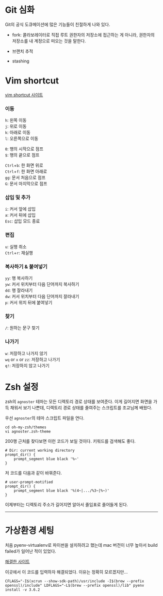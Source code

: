 
# Git 심화

Git의 공식 도큐메이션에 많은 기능들이 친절하게 나와 있다.



- fork: 콜라보레이터로 직접 루트 권한자의 저장소에 접근하는 게 아니라, 권한자의 저장소를 내 계정으로 떠오는 것을 말한다. 

- 브랜치 추적

- stashing



# Vim shortcut

[vim shortcut 사이트](https://vim.rtorr.com/lang/ko/)


### 이동

`h`: 왼쪽 이동
<br>
`j`: 위로 이동
<br>
`k`: 아래로 이동
<br>
`l`: 오른쪽으로 이동

`0`: 행의 시작으로 점프
<br>
`$`: 행의 끝으로 점프

`Ctrl`+`b`: 한 화면 위로
<br>
`Ctrl`+`f`: 한 화면 아래로
<br>
`gg`: 문서 처음으로 점프
<br>
`G`: 문서 마지막으로 점프

### 삽입 및 추가

`i`: 커서 앞에 삽입
<br>
`a`: 커서 뒤에 삽입
<br>
`Esc`: 삽입 모드 종료

### 편집

`u`: 실행 취소
<br>
`Ctrl`+`r`: 재실행

### 복사하기 & 붙여넣기

`yy`: 행 복사하기
<br>
`yw`: 커서 위치부터 다음 단어까지 복사하기
<br>
`dd`: 행 잘라내기
<br>
`dw`: 커서 위치부터 다음 단어까지 잘라내기
<br>
`p`: 커서 위치 뒤에 붙여넣기

### 찾기
`/`: 원하는 문구 찾기

### 나가기

`w`: 저장하고 나가지 않기
<br>
`wq` or `x` or `zz`: 저장하고 나가기
<br>
`q!`: 저장하지 않고 나가기


# Zsh 설정

zsh의 `agnoster` 테마는 모든 디렉토리 경로 상태를 보여준다. 이게 길어지면 화면을 가득 채워서 보기 나쁜데, 디렉토리 경로 상태를 줄여주는 스크립트를 조교님께 배웠다.

우선 `agnoster`의 테마 스크립트 파일을 연다.
```
cd oh-my-zsh/themes
vi agnoster.zsh-theme
```
200행 근처를 찾다보면 이런 코드가 보일 것이다. 키워드를 검색해도 좋다.

```
# Dir: current working directory
prompt_dir() {
	prompt_segment blue black '%~'
}
```
저 코드를 다음과 같이 바꿔준다.

```
# user-prompt-motified
prompt_dir() {
	prompt_segment blue black '%(4~|.../%3~|%~)'
}
```

이제부터는 디렉토리 주소가 길어지면 알아서 줄임표로 줄어들게 된다.

<hr>



# 가상환경 세팅

처음 pyenv-virtualenv로 파이썬을 설치하려고 했는데 mac 버전이 너무 높아서 build failed가 일어난 적이 있었다.

[해결한 사이트](https://github.com/pyenv/pyenv/issues/429)

이곳에서 이 코드를 입력하자 해결되었다. 이유는 정확히 모르겠지만...

```
CFLAGS="-I$(xcrun --show-sdk-path)/usr/include -I$(brew --prefix openssl)/include" LDFLAGS="-L$(brew --prefix openssl)/lib" pyenv install -v 3.6.2
```

